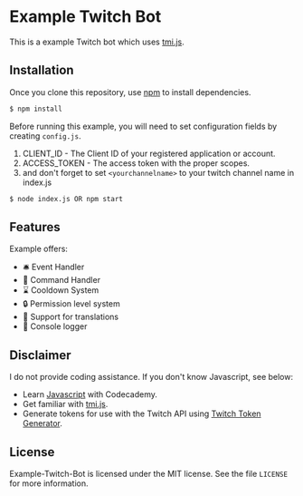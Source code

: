 # Example Twitch Bot
This is a example Twitch bot which uses [tmi.js](https://github.com/tmijs/tmi.js/blob/master/README.md).

## Installation
Once you clone this repository, use [npm](https://www.npmjs.com/) to install dependencies.
```sh
$ npm install
```

Before running this example, you will need to set configuration fields by creating `config.js`.
1. CLIENT_ID - The Client ID of your registered application or account.
2. ACCESS_TOKEN - The access token with the proper scopes.
3. and don't forget to set `<yourchannelname>` to your twitch channel name in index.js

```sh
$ node index.js OR npm start
```

## Features

Example offers:
*   🛎️ Event Handler
*   🔧 Command Handler
*   ⌛ Cooldown System
*   🔒 Permission level system
*   📖 Support for translations
*   📝 Console logger

## Disclaimer

I do not provide coding assistance. If you don't know Javascript, see below:

* Learn [Javascript](https://www.codecademy.com/learn/introduction-to-javascript) with Codecademy.
* Get familiar with [tmi.js](https://tmijs.com/).
* Generate tokens for use with the Twitch API using [Twitch Token Generator](https://twitchtokengenerator.com/).

## License

Example-Twitch-Bot is licensed under the MIT license. See the file `LICENSE` for more information.
